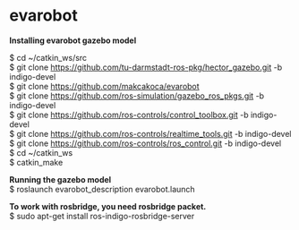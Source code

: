 # evarobot

**Installing evarobot gazebo model** <br />

$ cd ~/catkin_ws/src <br />
$ git clone https://github.com/tu-darmstadt-ros-pkg/hector_gazebo.git -b indigo-devel <br />
$ git clone https://github.com/makcakoca/evarobot <br />
$ git clone https://github.com/ros-simulation/gazebo_ros_pkgs.git -b indigo-devel <br />
$ git clone https://github.com/ros-controls/control_toolbox.git -b indigo-devel <br />
$ git clone https://github.com/ros-controls/realtime_tools.git -b indigo-devel <br />
$ git clone https://github.com/ros-controls/ros_control.git -b indigo-devel <br />
$ cd ~/catkin_ws <br />
$ catkin_make <br />

**Running the gazebo model** <br />
$ roslaunch evarobot_description evarobot.launch <br />
 
**To work with rosbridge, you need rosbridge packet.** <br />
$ sudo apt-get install ros-indigo-rosbridge-server <br />
